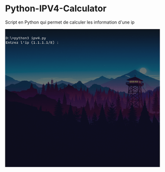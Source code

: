 # Python-IPV4-Calculator
Script en Python qui permet de calculer les information d'une ip

![Exemple](ipv4.gif)
